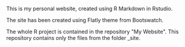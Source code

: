 This is my personal website, created using R Markdown in Rstudio.

The site has been created using Flatly theme from Bootswatch.

The whole R project is contained in the repository "My Website". This repository contains only the files from the folder _site.
